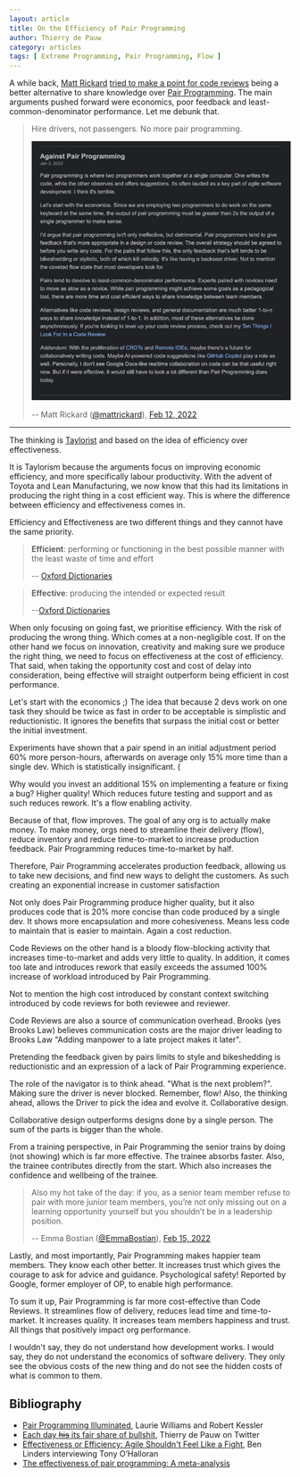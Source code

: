 ```yaml
---
layout: article
title: On the Efficiency of Pair Programming
author: Thierry de Pauw
category: articles
tags: [ Extreme Programming, Pair Programming, Flow ]
---
```


A while back, [Matt Rickard](https://twitter.com/mattrickard) [tried to make a point for code reviews](https://twitter.com/mattrickard/status/1492548554426048514) being a better alternative to share knowledge over [Pair Programming](http://www.extremeprogramming.org/rules/pair.html). The main arguments pushed forward were economics, poor feedback and least-common-denominator performance. Let me debunk that.

> Hire drivers, not passengers. No more pair programming.
>
> ![Against Pair Programming, Matt Rickard](/images/pair-programming/matt-rickard-against-pair-programming.jpg)
>
> -- Matt Rickard ([@mattrickard](https://twitter.com/mattrickard)), [Feb 12, 2022](https://twitter.com/mattrickard/status/1492548554426048514)

---

The thinking is [Taylorist](https://en.wikipedia.org/wiki/Scientific_management) and based on the idea of efficiency over effectiveness.

It is Taylorism because the arguments focus on improving economic efficiency, and more specifically labour productivity. With the advent of Toyota and Lean Manufacturing, we now know that this had its limitations in producing the right thing in a cost efficient way. This is where the difference between efficiency and effectiveness comes in.

Efficiency and Effectiveness are two different things and they cannot have the same priority.

> **Efficient**: performing or functioning in the best possible manner with the least waste of time and effort
>
> -- [Oxford Dictionaries](https://www.dictionary.com/browse/efficient)

> **Effective**: producing the intended or expected result
>
> --[Oxford Dictionaries](https://www.dictionary.com/browse/effective)

When only focusing on going fast, we prioritise efficiency. With the risk of producing the wrong thing. Which comes at a non-negligible cost. If on the other hand we focus on innovation, creativity and making sure we produce the right thing, we need to focus on effectiveness at the cost of efficiency. That said, when taking the opportunity cost and cost of delay into consideration, being effective will straight outperform being efficient in cost performance.

Let's start with the economics ;)
The idea that because 2 devs work on one task they should be twice as fast in order to be acceptable is simplistic and reductionistic. It ignores the benefits that surpass the initial cost or better the initial investment.

Experiments have shown that a pair spend in an initial adjustment period 60% more person-hours, afterwards on average only 15% more time than a single dev. Which is statistically insignificant. (

Why would you invest an additional 15% on implementing a feature or fixing a bug?
Higher quality!
Which reduces future testing and support and as such reduces rework. It's a flow enabling activity.

Because of that, flow improves.
The goal of any org is to actually make money.
To make money, orgs need to streamline their delivery (flow), reduce inventory and reduce time-to-market to increase production feedback.
Pair Programming reduces time-to-market by half.

Therefore, Pair Programming accelerates production feedback, allowing us to take new decisions, and find new ways to delight the customers. As such creating an exponential increase in customer satisfaction

Not only does Pair Programming produce higher quality, but it also produces code that is 20% more concise than code produced by a single dev. It shows more encapsulation and more cohesiveness.
Means less code to maintain that is easier to maintain. Again a cost reduction.

Code Reviews on the other hand is a bloody flow-blocking activity that increases time-to-market and adds very little to quality. In addition, it comes too late and introduces rework that easily exceeds the assumed 100% increase of workload introduced by Pair Programming.

Not to mention the high cost introduced by constant context switching introduced by code reviews for both reviewee and reviewer.

Code Reviews are also a source of communication overhead. Brooks (yes Brooks Law) believes communication costs are the major driver leading to Brooks Law "Adding manpower to a late project makes it later".

Pretending the feedback given by pairs limits to style and bikeshedding is reductionistic and an expression of a lack of Pair Programming experience.

The role of the navigator is to think ahead. "What is the next problem?". Making sure the driver is never blocked. Remember, flow!
Also, the thinking ahead, allows the Driver to pick the idea and evolve it. Collaborative design.

Collaborative design outperforms designs done by a single person. The sum of the parts is bigger than the whole.

From a training perspective, in Pair Programming the senior trains by doing (not showing) which is far more effective. The trainee absorbs faster. Also, the trainee contributes directly from the start. Which also increases the confidence and wellbeing of the trainee.

> Also my hot take of the day: if you, as a senior team member refuse to pair with more junior team members, you’re not only missing out on a learning opportunity yourself but you shouldn’t be in a leadership position.
>
> -- Emma Bostian ([@EmmaBostian](https://twitter.com/EmmaBostian)), [Feb 15, 2022](https://twitter.com/EmmaBostian/status/1493511128466526215)

Lastly, and most importantly, Pair Programming makes happier team members. They know each other better. It increases trust which gives the courage to ask for advice and guidance.
Psychological safety!
Reported by Google, former employer of OP, to enable high performance.

To sum it up, Pair Programming is far more cost-effective than Code Reviews.
It streamlines flow of delivery, reduces lead time and time-to-market.
It increases quality.
It increases team members happiness and trust.
All things that positively impact org performance.

I wouldn't say, they do not understand how development works.
I would say, they do not understand the economics of software delivery.
They only see the obvious costs of the new thing and do not see the hidden costs of what is common to them.



## Bibliography

- [Pair Programming Illuminated](https://www.goodreads.com/en/book/show/1762375), Laurie Williams and Robert Kessler
- [Each day ~~his~~ its fair share of bullshit](https://twitter.com/tdpauw/status/1493234376217354242?s=20), Thierry de Pauw on Twitter
- [Effectiveness or Efficiency: Agile Shouldn't Feel Like a Fight](https://www.infoq.com/news/2019/09/agile-effectiveness-efficiency/), Ben Linders interviewing Tony O’Halloran
- [The effectiveness of pair programming: A meta-analysis](https://www.sciencedirect.com/science/article/abs/pii/S0950584909000123)
